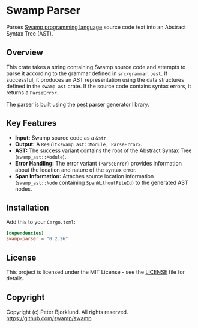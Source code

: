 # Swamp Parser

Parses [Swamp programming language](https://github.com/swamp/swamp) source code text into an Abstract Syntax Tree (AST).

## Overview

This crate takes a string containing Swamp source code and attempts to parse it according to the grammar defined in `src/grammar.pest`. If successful, it produces an AST representation using the data structures defined in the `swamp-ast` crate. If the source code contains syntax errors, it returns a `ParseError`.

The parser is built using the [pest](https://pest.rs/) parser generator library.

## Key Features

*   **Input:** Swamp source code as a `&str`.
*   **Output:** A `Result<swamp_ast::Module, ParseError>`.
*   **AST:** The success variant contains the root of the Abstract Syntax Tree (`swamp_ast::Module`).
*   **Error Handling:** The error variant (`ParseError`) provides information about the location and nature of the syntax error.
*   **Span Information:** Attaches source location information (`swamp_ast::Node` containing `SpanWithoutFileId`) to the generated AST nodes.

## Installation

Add this to your `Cargo.toml`:

```toml
[dependencies]
swamp-parser = "0.2.26"
```

## License

This project is licensed under the MIT License - see the [LICENSE](LICENSE) file for details.

## Copyright

Copyright (c) Peter Bjorklund. All rights reserved. https://github.com/swamp/swamp
